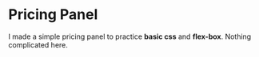 # Pricing Panel

I made a simple pricing panel to practice **basic css** and **flex-box**. Nothing complicated here.
